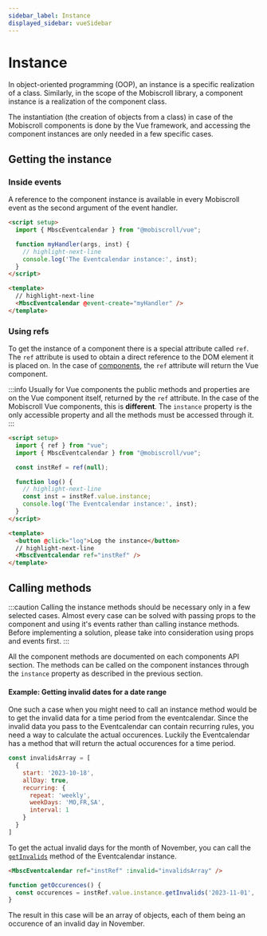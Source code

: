 ```yaml
---
sidebar_label: Instance
displayed_sidebar: vueSidebar
---
```


# Instance

In object-oriented programming (OOP), an instance is a specific realization of a class. Similarly, in the scope
of the Mobiscroll library, a component instance is a realization of the component class.

The instantiation (the creation of objects from a class) in case of the Mobiscroll components is done by the Vue framework,
and accessing the component instances are only needed in a few specific cases.

## Getting the instance

### Inside events

A reference to the component instance is available in every Mobiscroll event as the second argument of the event handler.

```html
<script setup>
  import { MbscEventcalendar } from "@mobiscroll/vue";

  function myHandler(args, inst) {
    // highlight-next-line
    console.log('The Eventcalendar instance:', inst);
  }
</script>

<template>
  // highlight-next-line
  <MbscEventcalendar @event-create="myHandler" />
</template>
```

### Using refs

To get the instance of a component there is a special attribute called `ref`. The `ref` attribute is used to obtain a direct reference
to the DOM element it is placed on. In the case of [components](https://vuejs.org/guide/essentials/template-refs.html#ref-on-component), the `ref` attribute will return the Vue component.

:::info
Usually for Vue components the public methods and properties are on the Vue component itself, returned by the `ref` attribute. In the case of the Mobiscroll Vue components, this is **different**. The `instance` property is the only accessible property and all the methods must be accessed through it.
:::

```html title="Getting the instance of a Mobiscroll Eventcalendar"
<script setup>
  import { ref } from "vue";
  import { MbscEventcalendar } from "@mobiscroll/vue";

  const instRef = ref(null);

  function log() {
    // highlight-next-line
    const inst = instRef.value.instance;
    console.log('The Eventcalendar instance:', inst);
  }
</script>

<template>
  <button @click="log">Log the instance</button>
  // highlight-next-line
  <MbscEventcalendar ref="instRef" />
</template>
```

## Calling methods

:::caution
Calling the instance methods should be necessary only in a few selected cases. Almost every case can be solved with passing props to the component and using it's events rather than calling instance methods. Before implementing a solution, please take into consideration using props and events first.
:::

All the component methods are documented on each components API section. The methods can be called on the component instances through the `instance` property as described in the previous section.

#### Example: Getting invalid dates for a date range

One such a case when you might need to call an instance method would be to get the invalid data for a time period from the eventcalendar. Since the invalid data you pass to the Eventcalendar can contain recurring rules, you need a way to calculate the actual occurences. Luckily the Eventcalendar has a method that will return the actual occurences for a time period.

```javascript title="Invalid rule that repeats on specific days"
const invalidsArray = [
  {
    start: '2023-10-18',
    allDay: true,
    recurring: {
      repeat: 'weekly',
      weekDays: 'MO,FR,SA',
      interval: 1
    }
  }
]
```

To get the actual invalid days for the month of November, you can call the [`getInvalids`](../eventcalendar/api#method-getInvalids) method of the Eventcalendar instance.

```html title="The invalids array needs to be passed to the eventcalendar"
<MbscEventcalendar ref="instRef" :invalid="invalidsArray" />
```

```javascript
function getOccurences() {
  const occurences = instRef.value.instance.getInvalids('2023-11-01', '2023-12-01');
}
```

The result in this case will be an array of objects, each of them being an occurence of an invalid day in November.
